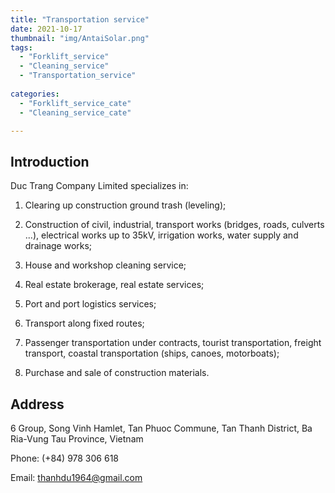 ```yaml
---
title: "Transportation service"
date: 2021-10-17
thumbnail: "img/AntaiSolar.png" 
tags:
  - "Forklift_service"
  - "Cleaning_service"
  - "Transportation_service"
 
categories:
  - "Forklift_service_cate"
  - "Cleaning_service_cate"

---
```


## Introduction

Duc Trang Company Limited specializes in:

1. Clearing up construction ground trash (leveling);

2. Construction of civil, industrial, transport works (bridges, roads, culverts ...), electrical works up to 35kV, irrigation works, water supply and drainage works;

3. House and workshop cleaning service;

4. Real estate brokerage, real estate services;

5. Port and port logistics services;

6. Transport along fixed routes;

7. Passenger transportation under contracts, tourist transportation, freight transport, coastal transportation (ships, canoes, motorboats);

8. Purchase and sale of construction materials.

## Address

6 Group, Song Vinh Hamlet, Tan Phuoc Commune, Tan Thanh District, Ba Ria-Vung Tau Province, Vietnam

Phone: (+84) 978 306 618

Email: thanhdu1964@gmail.com